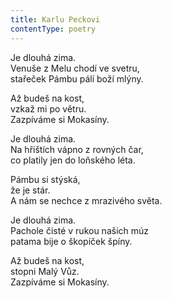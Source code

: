 ```yaml
---
title: Karlu Peckovi
contentType: poetry
---
```


<section>

Je dlouhá zima.  
Venuše z Melu chodí ve svetru,  
stařeček Pámbu pálí boží mlýny.

Až budeš na kost,  
vzkaž mi po větru.  
Zazpíváme si Mokasíny.

Je dlouhá zima.  
Na hřištích vápno z rovných čar,  
co platily jen do loňského léta.

Pámbu si stýská,  
že je stár.  
A nám se nechce z mrazivého světa.

Je dlouhá zima.  
Pachole čisté v rukou našich múz  
patama bije o škopíček špíny.

Až budeš na kost,  
stopni Malý Vůz.  
Zazpíváme si Mokasíny.

</section>
